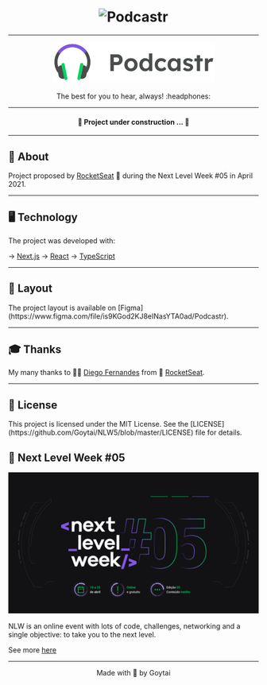 <h1 align="center">
    <img src="/.github/banner.svg" alt="Podcastr"/>
</h1>

------------
<p align="center">
    <img src="/.github/logo.svg" alt="Logo"/><br><br>
    The best for you to hear, always! :headphones:
</p>

------------
<h4 align="center">
    🚧 Project under construction ... 🚧
</h4>

------------
<h2>📖 About</h2>

Project proposed by [RocketSeat](https://rocketseat.com.br/) 🚀 during the Next Level Week #05 in April 2021.

------------
<h2>🖥️ Technology</h2>

The project was developed with:

&rarr; [Next.js](https://nextjs.org/)
&rarr; [React](https://reactjs.org)
&rarr; [TypeScript](https://www.typescriptlang.org/)

------------
<h2>📌 Layout</h2>
The project layout is available on [Figma](https://www.figma.com/file/is9KGod2KJ8eINasYTA0ad/Podcastr).

------------
<h2>🎓 Thanks</h2>

My many thanks to 👨‍🏫 [Diego Fernandes](https://github.com/diego3g) from 🚀 [RocketSeat](https://rocketseat.com.br/).

------------
<h2>📝 License</h2>
This project is licensed under the MIT License. See the [LICENSE](https://github.com/Goytai/NLW5/blob/master/LICENSE) file for details.

<h2>🚀 Next Level Week #05</h2>
<p align="center">
    <img src="/.github/nlw5.png" alt="Next Level Week"/>
</p>

NLW is an online event with lots of code, challenges, networking and a single objective: to take you to the next level.

See more [here](https://nextlevelweek.com/)

------------
<p align="center">Made with 💜 by Goytai</p>